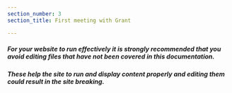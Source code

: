 ```yaml
---
section_number: 3
section_title: First meeting with Grant

---
```


##### For your website to run effectively it is strongly recommended that you avoid editing files that have not been covered in this documentation.

##### These help the site to run and display content properly and editing them could result in the site breaking.
